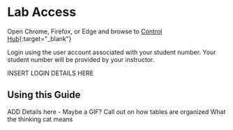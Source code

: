 # Lab Access

Open Chrome, Firefox, or Edge and browse to [Control Hub](https://admin.webex.com){:target="_blank"}

Login using the user account associated with your student number. Your student number will be provided by your instructor.

INSERT LOGIN DETAILS HERE

## Using this Guide

ADD Details here - Maybe a GIF?
Call out on how tables are organized
What the thinking cat means